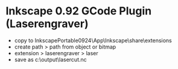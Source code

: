 # Inkscape 0.92 GCode Plugin (Laserengraver)

* copy to InkscapePortable0924\App\Inkscape\share\extensions
* create path > path from object or bitmap
* extension > laserengraver > laser
* save as c:\output\lasercut.nc

